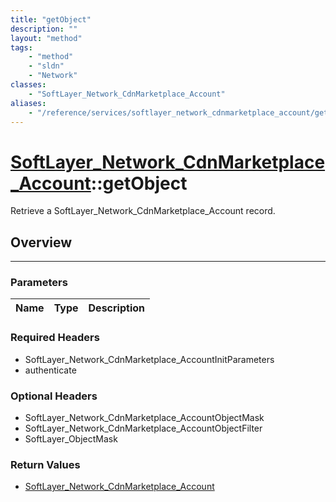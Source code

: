 ```yaml
---
title: "getObject"
description: ""
layout: "method"
tags:
    - "method"
    - "sldn"
    - "Network"
classes:
    - "SoftLayer_Network_CdnMarketplace_Account"
aliases:
    - "/reference/services/softlayer_network_cdnmarketplace_account/getObject"
---
```

# [SoftLayer_Network_CdnMarketplace_Account](/reference/services/SoftLayer_Network_CdnMarketplace_Account)::getObject

Retrieve a SoftLayer_Network_CdnMarketplace_Account record.


## Overview 


-----

### Parameters 
|Name | Type | Description |
| --- | --- | --- |


### Required Headers
* SoftLayer_Network_CdnMarketplace_AccountInitParameters
* authenticate


### Optional Headers
* SoftLayer_Network_CdnMarketplace_AccountObjectMask
* SoftLayer_Network_CdnMarketplace_AccountObjectFilter
* SoftLayer_ObjectMask

### Return Values
* <a href='/reference/datatypes/SoftLayer_Network_CdnMarketplace_Account'>SoftLayer_Network_CdnMarketplace_Account </a>




